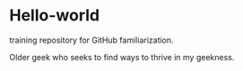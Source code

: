# Hello-world
training repository for GitHub familiarization. 

Older geek who seeks to find ways to thrive in my geekness.


